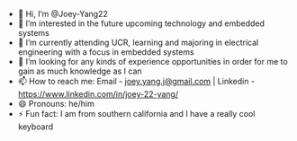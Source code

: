 - 👋 Hi, I’m @Joey-Yang22
- 👀 I’m interested in the future upcoming technology and embedded systems
- 🌱 I’m currently attending UCR, learning and majoring in electrical engineering with a focus in embedded systems
- 💞️ I’m looking for any kinds of experience opportunities in order for me to gain as much knowledge as I can
- 📫 How to reach me: Email - joey.yang.j@gmail.com | Linkedin - https://www.linkedin.com/in/joey-22-yang/ 
- 😄 Pronouns: he/him
- ⚡ Fun fact: I am from southern california and I have a really cool keyboard

<!---
Joey-Yang22/Joey-Yang22 is a ✨ special ✨ repository because its `README.md` (this file) appears on your GitHub profile.
You can click the Preview link to take a look at your changes.
--->
